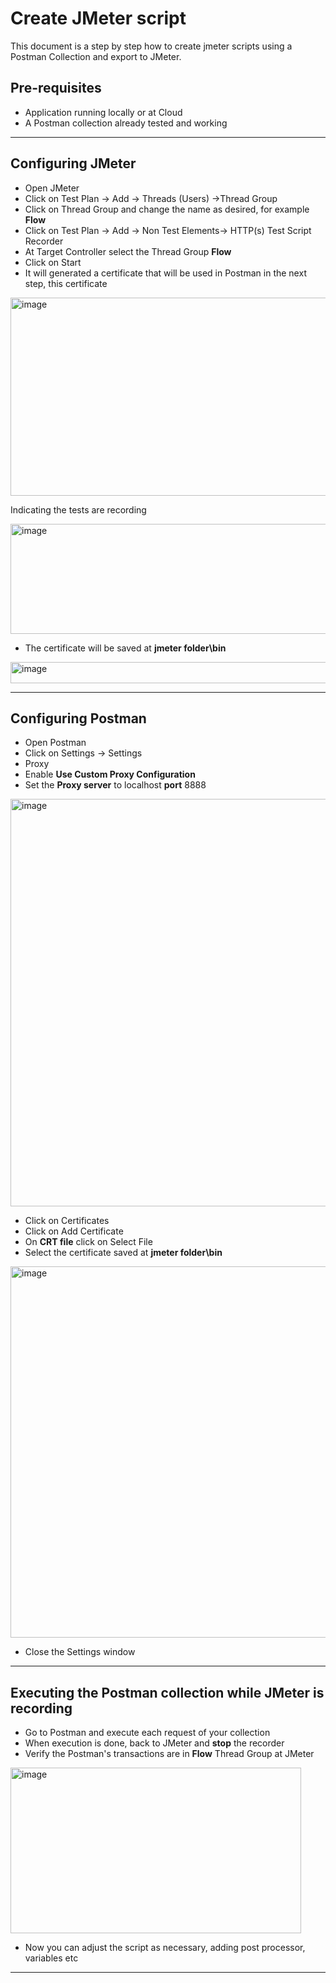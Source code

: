 # Create JMeter script

This document is a step by step how to create jmeter scripts using a Postman Collection and export to JMeter.

## Pre-requisites
- Application running locally or at Cloud
- A Postman collection already tested and working

---
## Configuring JMeter

- Open JMeter
- Click on Test Plan -> Add -> Threads (Users) ->Thread Group
- Click on Thread Group and change the name as desired, for example **Flow**
- Click on Test Plan -> Add -> Non Test Elements-> HTTP(s) Test Script Recorder
- At Target Controller select the Thread Group **Flow**
- Click on Start
- It will generated a certificate that will be used in Postman in the next step, this certificate

<img width="731" height="317" alt="image" src="https://github.com/user-attachments/assets/cb1b4fdb-5285-45f6-b97a-44865ec89641" />

Indicating the tests are recording

<img width="516" height="176" alt="image" src="https://github.com/user-attachments/assets/8eaa2a9e-2d07-4d0c-a280-85dd90ccae01" />


- The certificate will be saved at **jmeter folder\bin**

<img width="802" height="34" alt="image" src="https://github.com/user-attachments/assets/ebefeb29-6325-4ada-8db9-027d394b0b60" />


---
## Configuring Postman

- Open Postman
- Click on Settings -> Settings
- Proxy
- Enable **Use Custom Proxy Configuration**
- Set the **Proxy server** to localhost **port** 8888

<img width="702" height="652" alt="image" src="https://github.com/user-attachments/assets/6d564dd5-11de-41da-bc47-bb6e28683d89" />

- Click on Certificates
- Click on Add Certificate
- On **CRT file** click on Select File
- Select the certificate saved at **jmeter folder\bin**

<img width="735" height="594" alt="image" src="https://github.com/user-attachments/assets/17dfb3db-2b2a-4203-bd9a-3db1d1d85fe3" />

- Close the Settings window

---
## Executing the Postman collection while JMeter is recording

- Go to Postman and execute each request of your collection
- When execution is done, back to JMeter and **stop** the recorder
- Verify the Postman's transactions are in **Flow** Thread Group at JMeter

<img width="465" height="265" alt="image" src="https://github.com/user-attachments/assets/a20ac0ef-4c00-46ec-8ad9-d40afab34425" />

- Now you can adjust the script as necessary, adding post processor, variables etc

---

